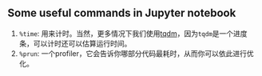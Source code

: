 ## Some useful commands in Jupyter notebook

1. `%time`: 用来计时。当然，更多情况下我们使用[tqdm](https://github.com/tqdm/tqdm)，因为`tqdm`是一个进度条，可以计时还可以估算运行时间。
2. `%prun`: 一个profiler，它会告诉你哪部分代码最耗时，从而你可以依此进行优化。
